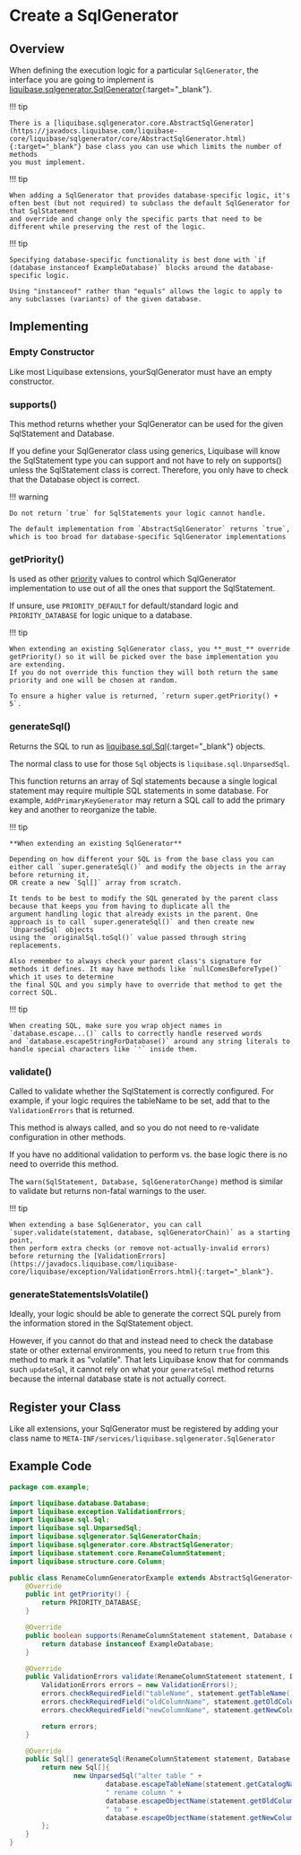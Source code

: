 # Create a SqlGenerator

## Overview

When defining the execution logic for a particular `SqlGenerator`, the interface you are going to implement is [liquibase.sqlgenerator.SqlGenerator](https://javadocs.liquibase.com/liquibase-core/liquibase/sqlgenerator/SqlGenerator.html){:target="_blank"}.

!!! tip

    There is a [liquibase.sqlgenerator.core.AbstractSqlGenerator](https://javadocs.liquibase.com/liquibase-core/liquibase/sqlgenerator/core/AbstractSqlGenerator.html){:target="_blank"} base class you can use which limits the number of methods
    you must implement.

!!! tip

    When adding a SqlGenerator that provides database-specific logic, it's often best (but not required) to subclass the default SqlGenerator for that SqlStatement
    and override and change only the specific parts that need to be different while preserving the rest of the logic. 


!!! tip

    Specifying database-specific functionality is best done with `if (database instanceof ExampleDatabase)` blocks around the database-specific logic. 

    Using "instanceof" rather than "equals" allows the logic to apply to any subclasses (variants) of the given database.

## Implementing

### Empty Constructor

Like most Liquibase extensions, yourSqlGenerator must have an empty constructor.

### supports()

This method returns whether your SqlGenerator can be used for the given SqlStatement and Database. 

If you define your SqlGenerator class using generics, Liquibase will know the SqlStatement type you can support and not have to rely on supports() unless the SqlStatement class is correct. 
Therefore, you only have to check that the Database object is correct.

!!! warning

    Do not return `true` for SqlStatements your logic cannot handle. 

    The default implementation from `AbstractSqlGenerator` returns `true`, which is too broad for database-specific SqlGenerator implementations

### getPriority()

Is used as other [priority](../../references/priority.md) values to control which SqlGenerator implementation to use out of all the ones that support the SqlStatement.

If unsure, use `PRIORITY_DEFAULT` for default/standard logic and `PRIORITY_DATABASE` for logic unique to a database. 

!!! tip

    When extending an existing SqlGenerator class, you **_must_** override getPriority() so it will be picked over the base implementation you are extending. 
    If you do not override this function they will both return the same priority and one will be chosen at random.

    To ensure a higher value is returned, `return super.getPriority() + 5`.

### generateSql()

Returns the SQL to run as [liquibase.sql.Sql](https://javadocs.liquibase.com/liquibase-core/liquibase/sql/Sql.html){:target="_blank"} objects.

The normal class to use for those `Sql` objects is `liquibase.sql.UnparsedSql`. 

This function returns an array of Sql statements because a single logical statement may require multiple SQL statements in some database. 
For example, `AddPrimaryKeyGenerator` may return a SQL call to add the primary key and another to reorganize the table. 

!!! tip

    **When extending an existing SqlGenerator**

    Depending on how different your SQL is from the base class you can either call `super.generateSql()` and modify the objects in the array before returning it, 
    OR create a new `Sql[]` array from scratch. 

    It tends to be best to modify the SQL generated by the parent class because that keeps you from having to duplicate all the
    argument handling logic that already exists in the parent. One approach is to call `super.generateSql()` and then create new `UnparsedSql` objects 
    using the `originalSql.toSql()` value passed through string replacements. 

    Also remember to always check your parent class's signature for methods it defines. It may have methods like `nullComesBeforeType()` which it uses to determine
    the final SQL and you simply have to override that method to get the correct SQL.

!!! tip

    When creating SQL, make sure you wrap object names in `database.escape...()` calls to correctly handle reserved words 
    and `database.escapeStringForDatabase()` around any string literals to handle special characters like `'` inside them.  

### validate()

Called to validate whether the SqlStatement is correctly configured. For example, if your logic requires the tableName to be set, add that to the `ValidationErrors` that is returned.

This method is always called, and so you do not need to re-validate configuration in other methods.

If you have no additional validation to perform vs. the base logic there is no need to override this method.

The `warn(SqlStatement, Database, SqlGeneratorChange)` method is similar to validate but returns non-fatal warnings to the user.

!!! tip

    When extending a base SqlGenerator, you can call `super.validate(statement, database, sqlGeneratorChain)` as a starting point, 
    then perform extra checks (or remove not-actually-invalid errors) before returning the [ValidationErrors](https://javadocs.liquibase.com/liquibase-core/liquibase/exception/ValidationErrors.html){:target="_blank"}.

### generateStatementsIsVolatile()

Ideally, your logic should be able to generate the correct SQL purely from the information stored in the SqlStatement object. 

However, if you cannot do that and instead need to check the database state or other external environments, you need to return `true` from this method to mark it as "volatile".
That lets Liquibase know that for commands such `updateSql`, it cannot rely on what your `generateSql` method returns because the internal database state is not actually correct.  


## Register your Class

Like all extensions, your SqlGenerator must be registered by adding your class name to `META-INF/services/liquibase.sqlgenerator.SqlGenerator`

## Example Code

```java
package com.example;

import liquibase.database.Database;
import liquibase.exception.ValidationErrors;
import liquibase.sql.Sql;
import liquibase.sql.UnparsedSql;
import liquibase.sqlgenerator.SqlGeneratorChain;
import liquibase.sqlgenerator.core.AbstractSqlGenerator;
import liquibase.statement.core.RenameColumnStatement;
import liquibase.structure.core.Column;

public class RenameColumnGeneratorExample extends AbstractSqlGenerator<RenameColumnStatement> {
    @Override
    public int getPriority() {
        return PRIORITY_DATABASE;
    }

    @Override
    public boolean supports(RenameColumnStatement statement, Database database) {
        return database instanceof ExampleDatabase;
    }

    @Override
    public ValidationErrors validate(RenameColumnStatement statement, Database database, SqlGeneratorChain sqlGeneratorChain) {
        ValidationErrors errors = new ValidationErrors();
        errors.checkRequiredField("tableName", statement.getTableName());
        errors.checkRequiredField("oldColumnName", statement.getOldColumnName());
        errors.checkRequiredField("newColumnName", statement.getNewColumnName());

        return errors;
    }

    @Override
    public Sql[] generateSql(RenameColumnStatement statement, Database database, SqlGeneratorChain sqlGeneratorChain) {
        return new Sql[]{
                new UnparsedSql("alter table " +
                        database.escapeTableName(statement.getCatalogName(), statement.getSchemaName(), statement.getTableName()) +
                        " rename column " +
                        database.escapeObjectName(statement.getOldColumnName(), Column.class) +
                        " to " +
                        database.escapeObjectName(statement.getNewColumnName(), Column.class))
        };
    }
}
```